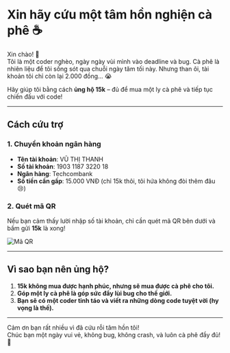 # Xin hãy cứu một tâm hồn nghiện cà phê ☕️

Xin chào! 👋  
Tôi là một coder nghèo, ngày ngày vùi mình vào deadline và bug. Cà phê là nhiên liệu để tôi sống sót qua chuỗi ngày tăm tối này. Nhưng than ôi, tài khoản tôi chỉ còn lại 2.000 đồng... 😭  

Hãy giúp tôi bằng cách **ủng hộ 15k** – đủ để mua một ly cà phê và tiếp tục chiến đấu với code!  

---

## Cách cứu trợ

### 1. Chuyển khoản ngân hàng  
- **Tên tài khoản**: VŨ THỊ THANH  
- **Số tài khoản**: 1903 1187 3220 18  
- **Ngân hàng**: Techcombank  
- **Số tiền cần gấp**: 15.000 VNĐ (chỉ 15k thôi, tôi hứa không đòi thêm đâu 😢)  

### 2. Quét mã QR  
Nếu bạn cảm thấy lười nhập số tài khoản, chỉ cần quét mã QR bên dưới và bấm gửi **15k** là xong!  

![Mã QR]([https://your-image-hosting-url.com/qr-code.png](https://dumv.tech/wp-content/uploads/2024/11/ed72aba2ca4713194a56.jpg))  

---

## Vì sao bạn nên ủng hộ?

1. **15k không mua được hạnh phúc, nhưng sẽ mua được cà phê cho tôi.**  
2. **Góp một ly cà phê là góp sức đẩy lùi bug cho thế giới.**  
3. **Bạn sẽ có một coder tỉnh táo và viết ra những dòng code tuyệt vời (hy vọng là thế).**  

---

Cảm ơn bạn rất nhiều vì đã cứu rỗi tâm hồn tôi!  
Chúc bạn một ngày vui vẻ, không bug, không crash, và luôn cà phê đầy đủ! 🙌  
